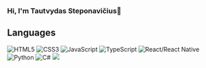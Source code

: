 ### Hi, I'm Tautvydas Steponavičius👋
<!-- ![Anurag's GitHub stats](https://github-readme-stats.vercel.app/api?username=stautvis&show_icons=true&bg_color=ffffff) -->
<!-- https://github.com/anuraghazra/github-readme-stats -->



 ## Languages
<div style="float: left;">
  <img src="https://img.icons8.com/color/48/000000/html-5--v1.png"/ alt="HTML5">
  <img src="https://img.icons8.com/color/48/000000/css3.png" alt="CSS3"/>
  <img src="https://img.icons8.com/color/48/000000/javascript--v1.png" alt="JavaScript"/>
  <img src="https://img.icons8.com/color/48/000000/typescript.png" alt="TypeScript"/>
  <img src="https://img.icons8.com/color/48/000000/react-native.png" alt="React/React Native"/>
  <img src="https://img.icons8.com/color/48/000000/python--v1.png" alt="Python"/>
  <img src="https://img.icons8.com/color/48/000000/c-sharp-logo-2.png" alt="C#"/>
  <img src="https://img.icons8.com/color/48/000000/mysql-logo.png"/>
</div>

<!-- ## Tools
<div style="float: left;">
 <img src="https://img.icons8.com/color/48/000000/visual-studio-code-2019.png"/>
 <img src="https://img.icons8.com/color/48/000000/github--v1.png"/>
 <img src="https://img.icons8.com/color/48/000000/jira.png"/>
</div> -->
